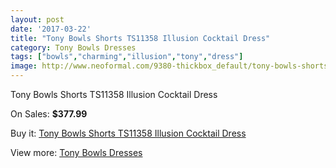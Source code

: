 ```yaml
---
layout: post
date: '2017-03-22'
title: "Tony Bowls Shorts TS11358 Illusion Cocktail Dress"
category: Tony Bowls Dresses
tags: ["bowls","charming","illusion","tony","dress"]
image: http://www.neoformal.com/9380-thickbox_default/tony-bowls-shorts-ts11358-illusion-cocktail-dress.jpg
---
```

Tony Bowls Shorts TS11358 Illusion Cocktail Dress

On Sales: **$377.99**
<a href="https://www.neoformal.com/en/tony-bowls-dresses/3246-tony-bowls-shorts-ts11358-illusion-cocktail-dress.html"><amp-img layout="responsive" width="600" height="600" src="//www.neoformal.com/9380-thickbox_default/tony-bowls-shorts-ts11358-illusion-cocktail-dress.jpg" alt="Tony Bowls Shorts TS11358 Illusion Cocktail Dress 0" /></a>
<a href="https://www.neoformal.com/en/tony-bowls-dresses/3246-tony-bowls-shorts-ts11358-illusion-cocktail-dress.html"><amp-img layout="responsive" width="600" height="600" src="//www.neoformal.com/9381-thickbox_default/tony-bowls-shorts-ts11358-illusion-cocktail-dress.jpg" alt="Tony Bowls Shorts TS11358 Illusion Cocktail Dress 1" /></a>

Buy it: [Tony Bowls Shorts TS11358 Illusion Cocktail Dress](https://www.neoformal.com/en/tony-bowls-dresses/3246-tony-bowls-shorts-ts11358-illusion-cocktail-dress.html "Tony Bowls Shorts TS11358 Illusion Cocktail Dress")

View more: [Tony Bowls Dresses](https://www.neoformal.com/en/33-tony-bowls-dresses "Tony Bowls Dresses")